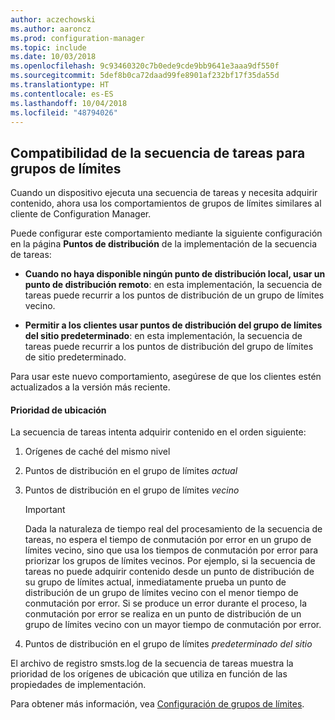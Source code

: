```yaml
---
author: aczechowski
ms.author: aaroncz
ms.prod: configuration-manager
ms.topic: include
ms.date: 10/03/2018
ms.openlocfilehash: 9c93460320c7b0ede9cde9bb9641e3aaa9df550f
ms.sourcegitcommit: 5def8b0ca72daad99fe8901af232bf17f35da55d
ms.translationtype: HT
ms.contentlocale: es-ES
ms.lasthandoff: 10/04/2018
ms.locfileid: "48794026"
---
```

## <a name="bkmk_bgr-osd"></a> Compatibilidad de la secuencia de tareas para grupos de límites
<!--1359025-->

Cuando un dispositivo ejecuta una secuencia de tareas y necesita adquirir contenido, ahora usa los comportamientos de grupos de límites similares al cliente de Configuration Manager.   

Puede configurar este comportamiento mediante la siguiente configuración en la página **Puntos de distribución** de la implementación de la secuencia de tareas: 

- **Cuando no haya disponible ningún punto de distribución local, usar un punto de distribución remoto**: en esta implementación, la secuencia de tareas puede recurrir a los puntos de distribución de un grupo de límites vecino.  

- **Permitir a los clientes usar puntos de distribución del grupo de límites del sitio predeterminado**: en esta implementación, la secuencia de tareas puede recurrir a los puntos de distribución del grupo de límites de sitio predeterminado.  

Para usar este nuevo comportamiento, asegúrese de que los clientes estén actualizados a la versión más reciente.

#### <a name="location-priority"></a>Prioridad de ubicación  

La secuencia de tareas intenta adquirir contenido en el orden siguiente:  

1. Orígenes de caché del mismo nivel  

2. Puntos de distribución en el grupo de límites *actual*  

3. Puntos de distribución en el grupo de límites *vecino*  

    > [!Important]  
    > Dada la naturaleza de tiempo real del procesamiento de la secuencia de tareas, no espera el tiempo de conmutación por error en un grupo de límites vecino, sino que usa los tiempos de conmutación por error para priorizar los grupos de límites vecinos. Por ejemplo, si la secuencia de tareas no puede adquirir contenido desde un punto de distribución de su grupo de límites actual, inmediatamente prueba un punto de distribución de un grupo de límites vecino con el menor tiempo de conmutación por error. Si se produce un error durante el proceso, la conmutación por error se realiza en un punto de distribución de un grupo de límites vecino con un mayor tiempo de conmutación por error.  

4. Puntos de distribución en el grupo de límites *predeterminado del sitio*  

El archivo de registro smsts.log de la secuencia de tareas muestra la prioridad de los orígenes de ubicación que utiliza en función de las propiedades de implementación.

Para obtener más información, vea [Configuración de grupos de límites](/sccm/core/servers/deploy/configure/boundary-groups).


